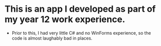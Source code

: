 # This is an app I developed as part of my year 12 work experience.

* Prior to this, I had very little C# and no WinForms experience, so the code is almost laughably bad in places.